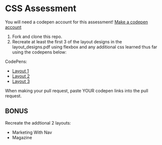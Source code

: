 # CSS Assessment

You will need a codepen account for this assessment!
[Make a codepen account](https://codepen.io/)

1. Fork and clone this repo. 
2. Recreate at least the first 3 of the layout designs in the layout_designs.pdf using flexbox and any additional css learned thus far using the codepens below:

CodePens:
- [Layout 1](https://codepen.io/NotWyahid/pen/rEYZeG)
- [Layout 2](https://codepen.io/NotWyahid/pen/mZpwgz)
- [Layout 3](https://codepen.io/NotWyahid/pen/XLVarM)

When making your pull request, paste YOUR codepen links into the pull request.

## BONUS

Recreate the addtional 2 layouts:
- Marketing With Nav
- Magazine
